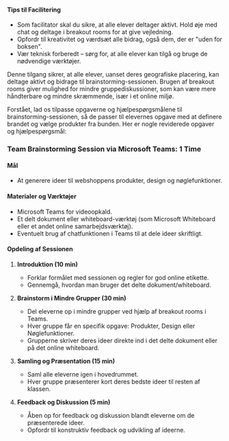 #### Tips til Facilitering
- Som facilitator skal du sikre, at alle elever deltager aktivt. Hold øje med chat og deltage i breakout rooms for at give vejledning.
- Opfordr til kreativitet og værdsæt alle bidrag, også dem, der er "uden for boksen".
- Vær teknisk forberedt – sørg for, at alle elever kan tilgå og bruge de nødvendige værktøjer.

Denne tilgang sikrer, at alle elever, uanset deres geografiske placering, kan deltage aktivt og bidrage til brainstorming-sessionen. Brugen af breakout rooms giver mulighed for mindre gruppediskussioner, som kan være mere håndterbare og mindre skræmmende, især i et online miljø.

Forstået, lad os tilpasse opgaverne og hjælpespørgsmålene til brainstorming-sessionen, så de passer til elevernes opgave med at definere brandet og vælge produkter fra bunden. Her er nogle reviderede opgaver og hjælpespørgsmål:

### Team Brainstorming Session via Microsoft Teams: 1 Time

#### Mål
- At generere ideer til webshoppens produkter, design og nøglefunktioner.

#### Materialer og Værktøjer
- Microsoft Teams for videoopkald.
- Et delt dokument eller whiteboard-værktøj (som Microsoft Whiteboard eller et andet online samarbejdsværktøj).
- Eventuelt brug af chatfunktionen i Teams til at dele ideer skriftligt.

#### Opdeling af Sessionen
1. **Introduktion (10 min)**
   - Forklar formålet med sessionen og regler for god online etikette.
   - Gennemgå, hvordan man bruger det delte dokument/whiteboard.

2. **Brainstorm i Mindre Grupper (30 min)**
   - Del eleverne op i mindre grupper ved hjælp af breakout rooms i Teams.
   - Hver gruppe får en specifik opgave: Produkter, Design eller Nøglefunktioner.
   - Grupperne skriver deres ideer direkte ind i det delte dokument eller på det online whiteboard.

3. **Samling og Præsentation (15 min)**
   - Saml alle eleverne igen i hovedrummet.
   - Hver gruppe præsenterer kort deres bedste ideer til resten af klassen.

4. **Feedback og Diskussion (5 min)**
   - Åben op for feedback og diskussion blandt eleverne om de præsenterede ideer.
   - Opfordr til konstruktiv feedback og udvikling af ideerne.